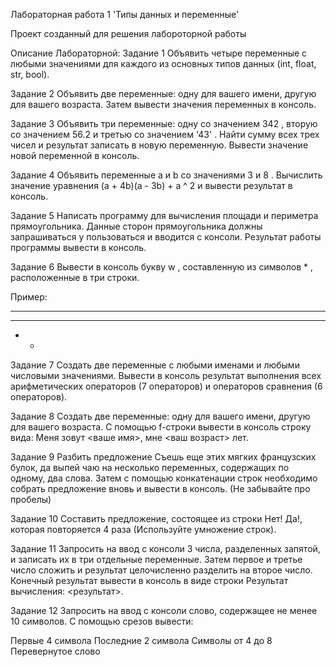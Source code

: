Лабораторная работа 1 
'Типы данных и переменные'

Проект созданный для решения лабороторной работы

Описание Лабораторной:
Задание 1
Объявить четыре переменные с любыми значениями для каждого из основных типов данных (int, float, str, bool).

Задание 2
Объявить две переменные: одну для вашего имени, другую для вашего возраста. Затем вывести значения переменных в консоль.

Задание 3
Объявить три переменные: одну со значением 342 , вторую со значением 56.2 и третью со значением '43' . Найти сумму всех трех чисел и результат записать в новую переменную. Вывести значение новой переменной в консоль.

Задание 4
Объявить переменные a и b со значениями 3 и 8 . Вычислить значение уравнения (a + 4b)(a - 3b) + a ^ 2 и вывести результат в консоль.

Задание 5
Написать программу для вычисления площади и периметра прямоугольника. Данные сторон прямоугольника должны запрашиваться у пользоваться и вводится с консоли. Результат работы программы вывести в консоль.

Задание 6
Вывести в консоль букву w , составленную из символов * , расположенные в три строки.

Пример:

*   *   *
 * * * *
  *   *
Задание 7
Создать две переменные с любыми именами и любыми числовыми значениями. Вывести в консоль результат выполнения всех арифметических операторов (7 операторов) и операторов сравнения (6 операторов).

Задание 8
Создать две переменные: одну для вашего имени, другую для вашего возраста. С помощью f-строки вывести в консоль строку вида: Меня зовут <ваше имя>, мне <ваш возраст> лет.

Задание 9
Разбить предложение Съешь еще этих мягких французских булок, да выпей чаю на несколько переменных, содержащих по одному, два слова. Затем с помощью конкатенации строк необходимо собрать предложение вновь и вывести в консоль. (Не забывайте про пробелы)

Задание 10
Составить предложение, состоящее из строки Нет! Да!, которая повторяется 4 раза (Используйте умножение строк).

Задание 11
Запросить на ввод с консоли 3 числа, разделенных запятой, и записать их в три отдельные переменные. Затем первое и третье число сложить и результат целочисленно разделить на второе число. Конечный результат вывести в консоль в виде строки Результат вычисления: <результат>.

Задание 12
Запросить на ввод с консоли слово, содержащее не менее 10 символов. С помощью срезов вывести:

Первые 4 символа
Последние 2 символа
Символы от 4 до 8
Перевернутое слово